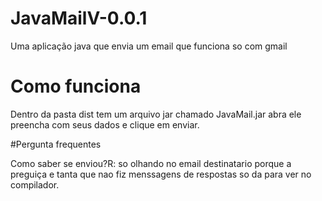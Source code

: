 # JavaMailV-0.0.1
Uma aplicação java que envia um email que funciona so com gmail

# Como funciona

Dentro da pasta dist tem um arquivo jar chamado JavaMail.jar abra ele preencha com seus dados e clique em enviar.


#Pergunta frequentes

Como saber se enviou?R: so olhando no email destinatario porque a preguiça e tanta que nao fiz menssagens de respostas so da para ver 
no compilador.
